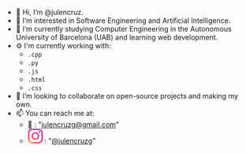- 👋 Hi, I’m @julencruz.
- 🤔 I’m interested in Software Engineering and Artificial Intelligence.
- 🌱 I’m currently studying Computer Engineering in the Autonomous University of Barcelona (UAB) and learning web development.
- ⚙️ I'm currently working with:
	- `.cpp`
	- `.py`
	- `.js`
	- `.html`
	- `.css`
- 👀 I’m looking to collaborate on open-source projects and making my own.
- 📫 You can reach me at:
	- 📧 :  "julencruzg@gmail.com"
	- ![Instagram logo](assets/instagram-emoji.svg) :  "[@julencruzg](https://www.instagram.com/julencruzg)"
